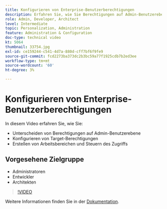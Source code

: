 ```yaml
---
title: Konfigurieren von Enterprise-Benutzerberechtigungen
description: Erfahren Sie, wie Sie Berechtigungen auf Admin-Benutzerebene unterscheiden, Adobe Target-Berechtigungen konfigurieren, Arbeitsbereiche erstellen und den Zugriff regulieren können.
role: Admin, Developer, Architect
level: Intermediate
topic: Personalization, Administration
feature: Administration & Configuration
doc-type: technical video
kt: 5064
thumbnail: 33754.jpg
exl-id: ce159244-c541-4d7a-880d-cff7bf6f9fe9
source-git-commit: fcd2273ba373dc2b3bc59a77f1925cdb7b2ed3ee
workflow-type: tm+mt
source-wordcount: '60'
ht-degree: 3%

---
```


# Konfigurieren von Enterprise-Benutzerberechtigungen

In diesem Video erfahren Sie, wie Sie:

* Unterscheiden von Berechtigungen auf Admin-Benutzerebene
* Konfigurieren von Target-Berechtigungen
* Erstellen von Arbeitsbereichen und Steuern des Zugriffs

## Vorgesehene Zielgruppe

* Administratoren
* Entwickler
* Architekten

>[!VIDEO](https://video.tv.adobe.com/v/33754/?quality=12)

Weitere Informationen finden Sie in der [Dokumentation](https://experienceleague.adobe.com/docs/target/using/administer/administrating-target.html?lang=de).
